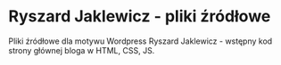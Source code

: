 # Ryszard Jaklewicz - pliki źródłowe

Pliki źródłowe dla motywu Wordpress Ryszard Jaklewicz - wstępny kod strony głównej bloga w HTML, CSS, JS.

